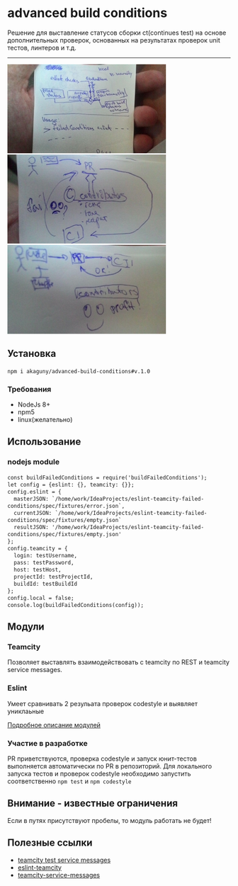 # advanced build conditions
Решение для выставление статусов сборки ct(continues test) на основе дополнительных
проверок, основанных на результатах проверок unit тестов, линтеров и т.д.

---
[![Flow](./img/flow358.jpg)](![Flow](./img/flow.jpg))
[![Flow](./img/before358.jpg)](![Flow](./img/flow.jpg))
[![Flow](./img/after358.jpg)](![Flow](./img/flow.jpg))
## Установка
`npm i akaguny/advanced-build-conditions#v.1.0`
### Требования
* NodeJs 8+
* npm5
* linux(желательно)
## Использование
### nodejs module
```
const buildFailedConditions = require('buildFailedConditions');
let config = {eslint: {}, teamcity: {}};
config.eslint = {
  masterJSON: `/home/work/IdeaProjects/eslint-teamcity-failed-conditions/spec/fixtures/error.json`,
  currentJSON: `/home/work/IdeaProjects/eslint-teamcity-failed-conditions/spec/fixtures/empty.json`
  resultJSON: '/home/work/IdeaProjects/eslint-teamcity-failed-conditions/spec/fixtures/empty.json'
};
config.teamcity = {
  login: testUsername,
  pass: testPassword,
  host: testHost,
  projectId: testProjectId,
  buildId: testBuildId
};
config.local = false;
console.log(buildFailedConditions(config));
```
## Модули
### Teamcity
Позволяет выставлять взаимодействовать с teamcity по REST и teamcity service messages.

### Eslint
Умеет сравнивать 2 резульата проверок codestyle и выявляет униклаьные

[Подробное описание модулей](./lib/README.md)

### Участие в разработке
PR приветствуются, проверка codestyle и запуск юнит-тестов выполняется автоматически
по PR в репозиторий. Для локального запуска тестов и проверок codestyle необходимо запустить
соответственно `npm test` и `npm codestyle`

## Внимание - известные ограничения
Если в путях присутствуют пробелы, то модуль работать не будет!
  
## Полезные ссылки
* [teamcity test service messages](https://confluence.jetbrains.com/display/TCD10/Build+Script+Interaction+with+TeamCity#BuildScriptInteractionwithTeamCity-Supportedtestservicemessages)
* [eslint-teamcity](https://www.npmjs.com/package/eslint-teamcity)
* [teamcity-service-messages](https://github.com/pifantastic/teamcity-service-messages)
